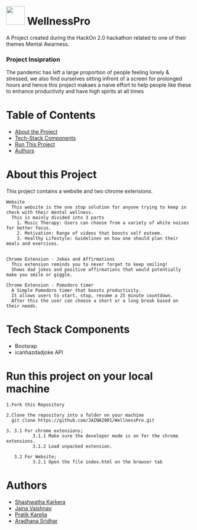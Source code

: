  # <img src="logo.png" width="50" height="50"/> WellnessPro
  
A Project created during the HackOn 2.0 hackathon related to one of their themes Mental Awarness.

### Project Insipration

The pandemic has left a large proportion of people feeling lonely & stressed, we also find ourselves sitting infront of a screen for prolonged hours and hence this project makaes a naive effort to help people like these to enhance productivity and have high spirits at all times

# Table of Contents
- [About the Project](#about-this-project)
- [Tech-Stack Components](#tech-stack-components)
- [Run This Project](#run-this-project-on-your-local-machine)
- [Authors](#authors)

# About this Project
This project contains a website and two chrome extensions.
```
Website
  This website is the one stop solution for anyone trying to keep in check with their mental wellness.
  This is mainly divided into 3 parts
    1. Music Therapy: Users can choose from a variety of white noises for better focus.
    2. Motivation: Range of videos that boosts self esteem.
    3. Healthy Lifestyle: Guidelines on how one should plan their meals and exercises.
  
```
```
Chrome Extension - Jokes and Affirmations
  This extension reminds you to never forget to keep smiling! 
  Shows dad jokes and positive affirmations that would potentially make you smile or giggle.

```
```
Chrome Extension - Pomodoro timer 
  A Simple Pomodoro timer that boosts productivity.
  It allows users to start, stop, resume a 25 minute countdown. 
  After this the user can choose a short or a long break based on their needs.

```

# Tech Stack Components
 * Bootsrap
 * icanhazdadjoke API
# Run this project on your local machine
```
1.Fork this Repository
```
```
2.Clone the repository into a folder on your machine
  git clone https://github.com/JAINA2001/WellnessPro.git
```
```
3. 3.1 For chrome extensions;
          3.1.1 Make sure the developer mode is on for the chrome extensions.
          3.1.2 Load unpacked extension.

   3.2 For Website;
          3.2.1 Open the file index.html on the browser tab 
```
# Authors
- [Shashwatha Karkera](https://github.com/shashwatha411)
- [Jaina Vaishnav](https://github.com/JAINA2001)
- [Pratik Karelia](https://github.com/pratikkarelia25)
- [Aradhana Sridhar](https://github.com/AraSridhar)

